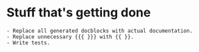 # Stuff that's getting done
````
- Replace all generated docblocks with actual documentation.
- Replace unnecessary {{{ }}} with {{ }}.
- Write tests.
